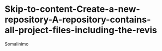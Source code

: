 # Skip-to-content-Create-a-new-repository-A-repository-contains-all-project-files-including-the-revis
Somalinimo

